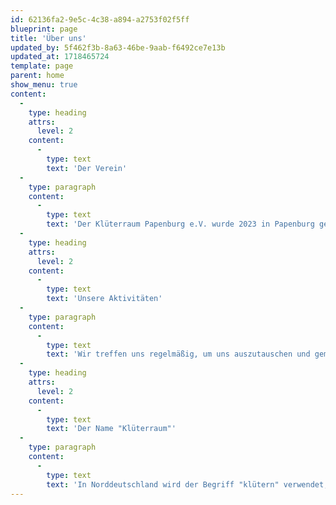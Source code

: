 ```yaml
---
id: 62136fa2-9e5c-4c38-a894-a2753f02f5ff
blueprint: page
title: 'Über uns'
updated_by: 5f462f3b-8a63-46be-9aab-f6492ce7e13b
updated_at: 1718465724
template: page
parent: home
show_menu: true
content:
  -
    type: heading
    attrs:
      level: 2
    content:
      -
        type: text
        text: 'Der Verein'
  -
    type: paragraph
    content:
      -
        type: text
        text: 'Der Klüterraum Papenburg e.V. wurde 2023 in Papenburg gegründet. Wir sind ein gemeinnütziger Verein, der sich zum Ziel gesetzt hat, das Interesse und den Spaß am Konstruieren und Gestalten zu fördern. Dazu gehören Elektronik und 3D-Druck, aber auch das Arbeiten mit allen anderen Materialien und Werkzeugen. Wir sind nicht nur ein Maker Space für Technikbegeisterte, sondern bieten auch Raum für kreatives Arbeiten in allen Formen. Unsere Mitglieder können alle Bereiche des Vereins aktiv mitgestalten.'
  -
    type: heading
    attrs:
      level: 2
    content:
      -
        type: text
        text: 'Unsere Aktivitäten'
  -
    type: paragraph
    content:
      -
        type: text
        text: 'Wir treffen uns regelmäßig, um uns auszutauschen und gemeinsam an Projekten zu arbeiten. Einige Treffen finden auch zu bestimmten Themen statt, z.B. Smart Home oder 3D-Druck. Darüber hinaus bieten wir immer wieder Veranstaltungen und Workshops zu unseren Themen an, die sich z.B. an Schülerinnen und Schüler oder einfach an alle Interessierten richten.'
  -
    type: heading
    attrs:
      level: 2
    content:
      -
        type: text
        text: 'Der Name "Klüterraum"'
  -
    type: paragraph
    content:
      -
        type: text
        text: 'In Norddeutschland wird der Begriff "klütern" verwendet, um das Zusammenbauen von Dingen oder das Basteln mit verschiedenen Materialien zu beschreiben. Dabei kann es sich um eine langsame und sorgfältige Arbeit handeln, bei der verschiedene Teile oder Materialien zusammengefügt werden, um etwas Neues zu schaffen. In diesem Zusammenhang bedeutet "klütern" also auch, kreativ und handwerklich tätig zu sein.'
---
```

